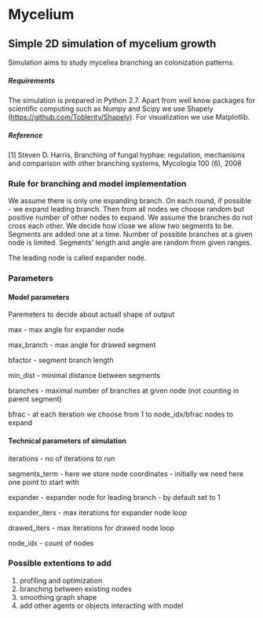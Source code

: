 # Mycelium 
## Simple 2D simulation of mycelium growth

Simulation aims to study myceliea branching an colonization patterns.

##### Requirements
The simulation is prepared in Python 2.7. Apart from well know packages for scientific computing such as Numpy and Scipy we use Shapely (https://github.com/Toblerity/Shapely). For visualization we use Matplotlib.

##### Reference

[1] Steven D. Harris, Branching of fungal hyphae: regulation, mechanisms and comparison with other branching systems, Mycologia 100 (6), 2008

### Rule for branching and model implementation
We assume there is only one expanding branch. On each round, if possible - we expand leading branch. Then from all nodes we choose random but positive number of other nodes to expand. We assume the branches do not cross each other. We decide how close we allow two segments to be. Segments are added one at a time. Number of possible branches at a given node is limited. Segments' length and angle are random from given ranges.

The leading node is called expander node.

### Parameters
#### Model parameters

Paremeters to decide about actuall shape of output 

max - max angle for expander node

max_branch - max angle for drawed segment

bfactor - segment branch length

min_dist - minimal distance between segments

branches - maximal number of branches at given node (not counting in parent segment)

bfrac - at each iteration we choose from 1 to node_idx/bfrac nodes to expand

#### Technical parameters of simulation

iterations - no of iterations to run

segments_term - here we store node coordinates - initially we need here one point to start with

expander - expander node for leading branch - by default set to 1

expander_iters - max iterations for expander node loop

drawed_iters - max iterations for drawed node loop

node_idx - count of nodes


### Possible extentions to add

1. profiling and optimization
2. branching between existing nodes
3. smoothing graph shape
4. add other agents or objects interacting with model
